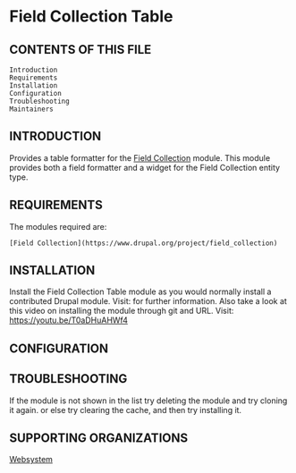 # Field Collection Table

## CONTENTS OF THIS FILE

    Introduction
    Requirements
    Installation
    Configuration
    Troubleshooting
    Maintainers


## INTRODUCTION

Provides a table formatter for the [Field Collection](https://www.drupal.org/project/field_collection) module.
This module provides both a field formatter and a widget for the Field Collection entity type.


## REQUIREMENTS

The modules required are:

    [Field Collection](https://www.drupal.org/project/field_collection)

## INSTALLATION

Install the Field Collection Table module as you would normally install a contributed Drupal module. Visit: for further information. Also take a look at this video on installing the module through git and URL.
Visit: https://youtu.be/T0aDHuAHWf4


## CONFIGURATION




## TROUBLESHOOTING

If the module is not shown in the list try deleting the module and try cloning it again. or else try clearing the cache, and then try installing it.

## SUPPORTING ORGANIZATIONS

[Websystem](https://www.drupal.org/websystem)

